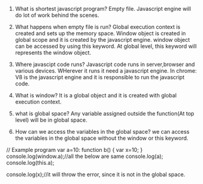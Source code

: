 1. What is shortest javascript program?
Empty file.
Javascript engine will do lot of work behind the scenes.

2. What happens when empty file is run?
Global execution context is created and sets up the memory space.
Window object is created in global scope and it is created by the javascript engine. window object can be accessed by using this keyword.
At global level, this keyword will represents the window object.

3. Where javascipt code runs?
Javascript code runs in server,browser and various devices. WHerever it runs it need a javascript engine.
In chrome: V8 is the javascript engine and it is responsible to run the javascript code.

4. What is window?
It is a global object and it is created with global execution context.

5. what is global space?
Any variable assigned outside the function(At top level) will be in global space.

6. How can we access the variables in the global space?
we can access the variables in the global space without the window or this keyword.

// Example program
var a=10:
function b() {
    var x=10;
}
console.log(window.a);//all the below are same
console.log(a);
console.log(this.a);

console.log(x);//it will throw the error, since it is not in the global space.

